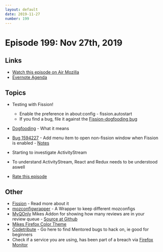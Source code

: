 ```yaml
---
layout: default
date: 2019-11-27
number: 199
---
```


# Episode 199: Nov 27th, 2019

## Links
* [Watch this episode on Air Mozilla](https://air.mozilla.org/event-redirect/351094/)
* [Evernote Agenda](https://www.evernote.com/shard/s434/client/snv?noteGuid=c51f64e4-dcbc-4032-9be1-07bb3968a971&noteKey=841980b2bbb3902c&sn=https%3A%2F%2Fwww.evernote.com%2Fshard%2Fs434%2Fsh%2Fc51f64e4-dcbc-4032-9be1-07bb3968a971%2F841980b2bbb3902c&title=November%2B27th%252C%2B2019%2B-%2BEpisode%2B199)

## Topics
* Testing with Fission!
  - Enable the preference in about:config - fission.autostart
  - If you find a bug, file it against the [Fission-dogfooding bug](https://bugzilla.mozilla.org/show_bug.cgi?id=fission-dogfooding)
* [Dogfooding](https://en.wikipedia.org/wiki/Eating_your_own_dog_food) - What it means
* [Bug 1594227](https://bugzilla.mozilla.org/show_bug.cgi?id=1594227) - Add menu item to open non-fission window when Fission is enabled - [Notes](https://www.evernote.com/l/AbJmgOXTH7ZAq7F7zk2_fAwG1fDhEHBc9bs)
* Starting to investigate ActivityStream
* To understand ActivityStream, React and Redux needs to be understood aswell

* [Rate this episode](https://forms.gle/T2mjpeB15htwYuho8)

## Other
* [Fission](https://firefox-source-docs.mozilla.org/dom/dom/Fission.html) - Read more about it
* [mozconfigwrapper](https://github.com/ahal/mozconfigwrapper) - A Wrapper to keep different mozconfigs
* [MyQOnly](https://addons.mozilla.org/en-US/firefox/addon/myqonly/) Mikes Addon for showing how many reviews are in your review queue - [Source at Github](https://github.com/mikeconley/myqonly)
* [Mikes Firefox Color Theme](https://addons.mozilla.org/en-US/firefox/addon/electricbluegaloo/)
* [Codetribute](https://codetribute.mozilla.org/) - Go here to find Mentored bugs to hack on, ie good for beginners
* Check if a service you are using, has been part of a breach via [Firefox Monitor](https://monitor.firefox.com/breaches)
